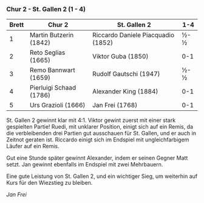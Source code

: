 ### Chur 2 - St. Gallen 2 (1 - 4)

| Brett | Chur 2                  | St. Gallen 2                       | 1-4 |
|-------|-------------------------|------------------------------------|-----|
| 1     | Martin Butzerin (1842)  | Riccardo Daniele Piacquadio (1852) | ½-½ |
| 2     | Reto Seglias (1665)     | Viktor Guba (1850)                 | 0-1 |
| 3     | Remo Bannwart (1659)    | Rudolf Gautschi (1947)             | ½-½ |
| 4     | Pierluigi Schaad (1786) | Alexander King (1884)              | 0-1 |
| 5     | Urs Grazioli (1666)     | Jan Frei (1768)                    | 0-1 |

St. Gallen 2 gewinnt klar mit 4:1. Viktor gewint zuerst mit einer stark gespielten Partie! Ruedi, mit unklarer Position,
einigt sich auf ein Remis, da die verbleibenden drei Partien gut ausschauen für St. Gallen, und er auch in Zeitnot
geraten ist. Riccardo einigt sich im Endspiel mit ungleichfarbigem Läufer auf ein Remis.

Gut eine Stunde später gewinnt Alexander, indem er seinen Gegner Matt setzt. Jan gewinnt ebenfalls im Endspiel
mit zwei Mehrbauern.

Eine gute Leistung von St. Gallen 2, und ein wichtiger Sieg, um weiterhin auf Kurs für den Wiezstieg zu bleiben.

_Jan Frei_
